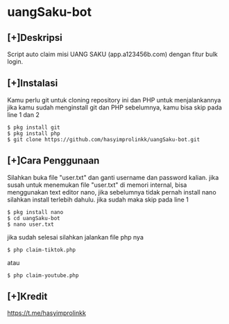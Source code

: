 # uangSaku-bot

## [+]Deskripsi

Script auto claim misi UANG SAKU (app.a123456b.com)
dengan fitur bulk login.

## [+]Instalasi

Kamu perlu git untuk cloning repository ini dan PHP untuk menjalankannya
jika kamu sudah menginstall git dan PHP sebelumnya, kamu bisa skip pada line 1 dan 2

```shell
$ pkg install git
$ pkg install php
$ git clone https://github.com/hasyimprolinkk/uangSaku-bot.git
```

## [+]Cara Penggunaan

Silahkan buka file "user.txt" dan ganti username dan password kalian.
jika susah untuk menemukan file "user.txt" di memori internal, 
bisa menggunakan text editor nano, jika sebelumnya tidak pernah install nano
silahkan install terlebih dahulu. jika sudah maka skip pada line 1

```shell
$ pkg install nano
$ cd uangSaku-bot
$ nano user.txt
```
jika sudah selesai silahkan jalankan file php nya
```shell
$ php claim-tiktok.php
```
atau
```shell
$ php claim-youtube.php
```
## [+]Kredit
https://t.me/hasyimprolinkk
